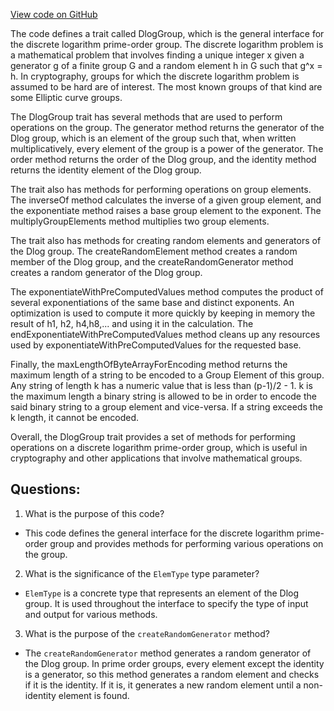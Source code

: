 [View code on GitHub](sigmastate-interpreterhttps://github.com/ScorexFoundation/sigmastate-interpreter/interpreter/shared/src/main/scala/sigmastate/basics/DlogGroup.scala)

The code defines a trait called DlogGroup, which is the general interface for the discrete logarithm prime-order group. The discrete logarithm problem is a mathematical problem that involves finding a unique integer x given a generator g of a finite group G and a random element h in G such that g^x = h. In cryptography, groups for which the discrete logarithm problem is assumed to be hard are of interest. The most known groups of that kind are some Elliptic curve groups.

The DlogGroup trait has several methods that are used to perform operations on the group. The generator method returns the generator of the Dlog group, which is an element of the group such that, when written multiplicatively, every element of the group is a power of the generator. The order method returns the order of the Dlog group, and the identity method returns the identity element of the Dlog group.

The trait also has methods for performing operations on group elements. The inverseOf method calculates the inverse of a given group element, and the exponentiate method raises a base group element to the exponent. The multiplyGroupElements method multiplies two group elements.

The trait also has methods for creating random elements and generators of the Dlog group. The createRandomElement method creates a random member of the Dlog group, and the createRandomGenerator method creates a random generator of the Dlog group.

The exponentiateWithPreComputedValues method computes the product of several exponentiations of the same base and distinct exponents. An optimization is used to compute it more quickly by keeping in memory the result of h1, h2, h4,h8,... and using it in the calculation. The endExponentiateWithPreComputedValues method cleans up any resources used by exponentiateWithPreComputedValues for the requested base.

Finally, the maxLengthOfByteArrayForEncoding method returns the maximum length of a string to be encoded to a Group Element of this group. Any string of length k has a numeric value that is less than (p-1)/2 - 1. k is the maximum length a binary string is allowed to be in order to encode the said binary string to a group element and vice-versa. If a string exceeds the k length, it cannot be encoded.

Overall, the DlogGroup trait provides a set of methods for performing operations on a discrete logarithm prime-order group, which is useful in cryptography and other applications that involve mathematical groups.
## Questions: 
 1. What is the purpose of this code?
- This code defines the general interface for the discrete logarithm prime-order group and provides methods for performing various operations on the group.

2. What is the significance of the `ElemType` type parameter?
- `ElemType` is a concrete type that represents an element of the Dlog group. It is used throughout the interface to specify the type of input and output for various methods.

3. What is the purpose of the `createRandomGenerator` method?
- The `createRandomGenerator` method generates a random generator of the Dlog group. In prime order groups, every element except the identity is a generator, so this method generates a random element and checks if it is the identity. If it is, it generates a new random element until a non-identity element is found.
